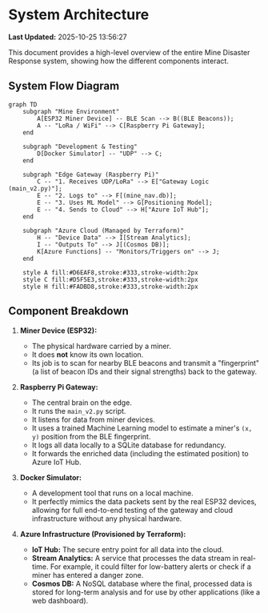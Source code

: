 # System Architecture

**Last Updated:** 2025-10-25 13:56:27

This document provides a high-level overview of the entire Mine Disaster Response system, showing how the different components interact.

## System Flow Diagram

```mermaid
graph TD
    subgraph "Mine Environment"
        A[ESP32 Miner Device] -- BLE Scan --> B((BLE Beacons));
        A -- "LoRa / WiFi" --> C[Raspberry Pi Gateway];
    end

    subgraph "Development & Testing"
        D[Docker Simulator] -- "UDP" --> C;
    end

    subgraph "Edge Gateway (Raspberry Pi)"
        C -- "1. Receives UDP/LoRa" --> E["Gateway Logic (main_v2.py)"];
        E -- "2. Logs to" --> F[(mine_nav.db)];
        E -- "3. Uses ML Model" --> G[Positioning Model];
        E -- "4. Sends to Cloud" --> H["Azure IoT Hub"];
    end

    subgraph "Azure Cloud (Managed by Terraform)"
        H -- "Device Data" --> I[Stream Analytics];
        I -- "Outputs To" --> J[(Cosmos DB)];
        K[Azure Functions] -- "Monitors/Triggers on" --> J;
    end

    style A fill:#D6EAF8,stroke:#333,stroke-width:2px
    style C fill:#D5F5E3,stroke:#333,stroke-width:2px
    style H fill:#FADBD8,stroke:#333,stroke-width:2px
```

## Component Breakdown

1.  **Miner Device (ESP32):**
    *   The physical hardware carried by a miner.
    *   It does **not** know its own location.
    *   Its job is to scan for nearby BLE beacons and transmit a "fingerprint" (a list of beacon IDs and their signal strengths) back to the gateway.

2.  **Raspberry Pi Gateway:**
    *   The central brain on the edge.
    *   It runs the `main_v2.py` script.
    *   It listens for data from miner devices.
    *   It uses a trained Machine Learning model to estimate a miner's `(x, y)` position from the BLE fingerprint.
    *   It logs all data locally to a SQLite database for redundancy.
    *   It forwards the enriched data (including the estimated position) to Azure IoT Hub.

3.  **Docker Simulator:**
    *   A development tool that runs on a local machine.
    *   It perfectly mimics the data packets sent by the real ESP32 devices, allowing for full end-to-end testing of the gateway and cloud infrastructure without any physical hardware.

4.  **Azure Infrastructure (Provisioned by Terraform):**
    *   **IoT Hub:** The secure entry point for all data into the cloud.
    *   **Stream Analytics:** A service that processes the data stream in real-time. For example, it could filter for low-battery alerts or check if a miner has entered a danger zone.
    *   **Cosmos DB:** A NoSQL database where the final, processed data is stored for long-term analysis and for use by other applications (like a web dashboard).
    